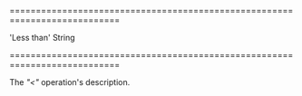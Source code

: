 <!--**
/*-------------------------------------------
    Auto-generated file. Do not modify.
-------------------------------------------

**-->
===========================================================================
<!--default-->'Less than'<!--/default-->
<!--type-->String<!--/type-->
===========================================================================

<!--shortDescription-->
The *"<"* operation's description.
<!--/shortDescription-->

<!--fullDescription-->

<!--/fullDescription-->